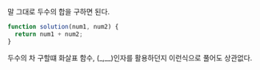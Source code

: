 말 그대로 두수의 합을 구하면 된다.

```js
function solution(num1, num2) {
  return num1 + num2;
}
```

두수의 차 구할떄 화살표 함수, (\_,\_\_)인자를 활용하던지 이런식으로 풀어도 상관없다.
